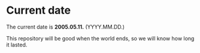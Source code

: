 # Current date

The current date is **2005.05.11.** (YYYY.MM.DD.)

This repository will be good when the world ends, so we will know how long it lasted.